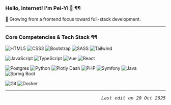 ### Hello, Internet!  I'm Pei-Yi 👋 ¶¶


<!--
> 【out of curiosity】  •  原点は好奇心！　¶¶


<p align="center" dir="auto">
  <samp>
    Please check out <a href="https://portfolio-ss24.vercel.app/projects" target="_blank">My Portfolio ss2024</a> *ଘ(੭*ˊᵕˋ)੭* ੈ✩‧₊˚ ¶¶
  </samp>
</p>
-->

🌱 Growing from a frontend focus toward full-stack development.

---
### Core Competencies & Tech Stack ¶¶

![HTML5](https://img.shields.io/badge/html5-%23E34F26.svg?style=for-the-badge&logo=html5&logoColor=white)
![CSS3](https://img.shields.io/badge/css3-%231572B6.svg?style=for-the-badge&logo=css3&logoColor=white)
![Bootstrap](https://img.shields.io/badge/bootstrap-%23563D7C.svg?style=for-the-badge&logo=bootstrap&logoColor=white)
![SASS](https://img.shields.io/badge/SASS-%23CC6699.svg?style=for-the-badge&logo=SASS&logoColor=white)
![Tailwind](https://img.shields.io/badge/Tailwind-%2338bdf8.svg?style=for-the-badge&logo=TailwindCSS&logoColor=white)

![JavaScript](https://img.shields.io/badge/JavaScript-F7DF1E?style=for-the-badge&logo=javascript&logoColor=black)
![TypeScript](https://img.shields.io/badge/TypeScript-007ACC?style=for-the-badge&logo=typescript&logoColor=white)
![Vue](https://img.shields.io/badge/Vue-4FC08D?style=for-the-badge&logo=vue.js&logoColor=white)
![React](https://img.shields.io/badge/React-61DAFB?style=for-the-badge&logo=react&logoColor=black)

![Postgres](https://img.shields.io/badge/postgres-%23316192.svg?style=for-the-badge&logo=postgresql&logoColor=white)
![Python](https://img.shields.io/badge/python-%23FFD43B.svg?style=for-the-badge&logo=python&logoColor=%233776AB)
![Plotly Dash](https://img.shields.io/badge/Plotly_Dash-3F3F3F?style=for-the-badge&logo=plotly&logoColor=white)
![PHP](https://img.shields.io/badge/php-%234F5B93.svg?style=for-the-badge&logo=php&logoColor=white)
![Symfony](https://img.shields.io/badge/Symfony-000000?style=for-the-badge&logo=symfony&logoColor=white)
![Java](https://img.shields.io/badge/java-%238C271E.svg?style=for-the-badge&logo=openjdk&logoColor=white)
![Spring Boot](https://img.shields.io/badge/Spring_Boot-6DB33F?style=for-the-badge&logo=Spring&logoColor=white)

![Git](https://img.shields.io/badge/git-%23F05033.svg?style=for-the-badge&logo=git&logoColor=white)
![Docker](https://img.shields.io/badge/Docker-2496ED?style=for-the-badge&logo=docker&logoColor=white) 

<!--
![NodeJS](https://img.shields.io/badge/node.js-339933?style=for-the-badge&logo=node.js&logoColor=white)
![GitHub](https://img.shields.io/badge/github-%23121011.svg?style=for-the-badge&logo=github&logoColor=white)
![Visual Studio Code](https://img.shields.io/badge/Visual%20Studio%20Code-0078d7.svg?style=for-the-badge&logo=visual-studio-code&logoColor=white)
![Jira](https://img.shields.io/badge/jira-%230A0FFF.svg?style=for-the-badge&logo=jira&logoColor=white)
![Figma](https://img.shields.io/badge/figma-%23F24E1E.svg?style=for-the-badge&logo=figma&logoColor=white)
-->

---

<p align="right" dir="auto" >
  <samp><i>Last edit on 20 Oct 2025</i></samp>
</p>
